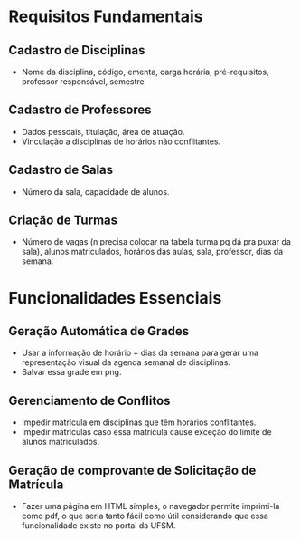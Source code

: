 # Requisitos Fundamentais

## Cadastro de Disciplinas
- Nome da disciplina, código, ementa, carga horária, pré-requisitos, professor responsável, semestre

## Cadastro de Professores
- Dados pessoais, titulação, área de atuação.
- Vinculação a disciplinas de horários não conflitantes.

## Cadastro de Salas
- Número da sala, capacidade de alunos.

## Criação de Turmas
- Número de vagas (n precisa colocar na tabela turma pq dá pra puxar da sala), alunos matriculados, horários das aulas, sala, professor, dias da semana.

# Funcionalidades Essenciais

## Geração Automática de Grades
- Usar a informação de horário + dias da semana para gerar uma representação visual da agenda semanal de disciplinas.
- Salvar essa grade em png.

## Gerenciamento de Conflitos
- Impedir matrícula em disciplinas que têm horários conflitantes.
- Impedir matrículas caso essa matrícula cause exceção do limite de alunos matriculados.

## Geração de comprovante de Solicitação de Matrícula
- Fazer uma página em HTML simples, o navegador permite imprimí-la como pdf, o que seria tanto fácil como útil considerando que essa funcionalidade existe no portal da UFSM.
